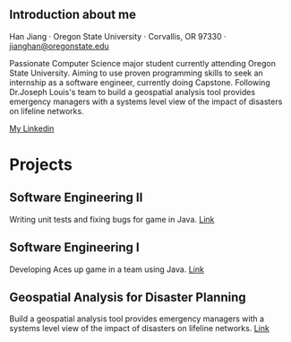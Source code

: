 ## Introduction about me

Han Jiang · Oregon State University · Corvallis, OR 97330 ·  jianghan@oregonstate.edu

  Passionate Computer Science major student currently attending Oregon State University. Aiming to use proven programming skills to seek an internship as a software engineer, currently doing Capstone. Following Dr.Joseph Louis's team to build a geospatial analysis tool provides emergency managers with a systems level view of the impact of disasters on lifeline networks.

[My Linkedin](https://www.linkedin.com/in/han-jiang-89b782157/)



# Projects

## Software Engineering II
Writing unit tests and fixing bugs for game in Java.
[Link](https://github.com/OSUCS362/BatBat-Game)

## Software Engineering I
Developing Aces up game in a team using Java.
[Link](https://github.com/cs361f2019-osu/Fall2019_project-no-fear)

## Geospatial Analysis for Disaster Planning
Build a geospatial analysis tool provides emergency managers with a systems level view of the impact of disasters on lifeline networks.
[Link](https://github.com/bullocgr/capstone)


